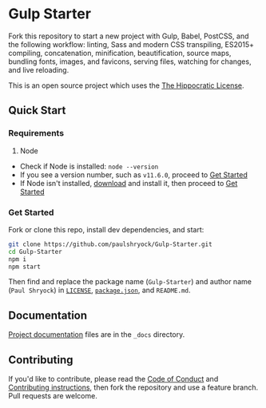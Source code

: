 # Gulp Starter

Fork this repository to start a new project with Gulp, Babel, PostCSS, and the following workflow: linting, Sass and modern CSS transpiling, ES2015+ compiling, concatenation, minification, beautification, source maps, bundling fonts, images, and favicons, serving files, watching for changes, and live reloading.

This is an open source project which uses the [The Hippocratic License][license].

## Quick Start

### Requirements

1. Node
  - Check if Node is installed: `node --version`
  - If you see a version number, such as `v11.6.0`, proceed to [Get Started](#get-started)
  - If Node isn't installed, [download][node-download] and install it, then proceed to [Get Started](#get-started)

### Get Started

Fork or clone this repo, install dev dependencies, and start:

```bash
git clone https://github.com/paulshryock/Gulp-Starter.git
cd Gulp-Starter
npm i
npm start
```

Then find and replace the package name (`Gulp-Starter`) and author name (`Paul Shryock`) in [`LICENSE`][license], [`package.json`][pkg], and `README.md`.

## Documentation

[Project documentation][docs] files are in the `_docs` directory.

## Contributing

If you'd like to contribute, please read the [Code of Conduct][code-of-conduct] and [Contributing instructions][contributing], then fork the repository and use a feature branch. Pull requests are welcome.

[license]: https://firstdonoharm.dev/
[node-download]: https://nodejs.org/en/download/
[pkg]: package.json
[docs]: _docs/
[code-of-conduct]: CODE_OF_CONDUCT.md
[contributing]: CONTRIBUTING.md